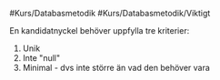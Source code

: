 #Kurs/Databasmetodik #Kurs/Databasmetodik/Viktigt

En kandidatnyckel behöver uppfylla tre kriterier: 
1. Unik
2. Inte "null"
3.  Minimal - dvs inte större än vad den behöver vara





